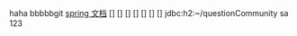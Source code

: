 haha
bbbbbgit
[spring 文档](http://spring.io/guides)
[]
[]
[]
[]
[]
[]
[]
 <configuration>
                    <url>jdbc:h2:~/questionCommunity</url>
                    <user>sa</user>
                    <password>123</password>
                </configuration>
